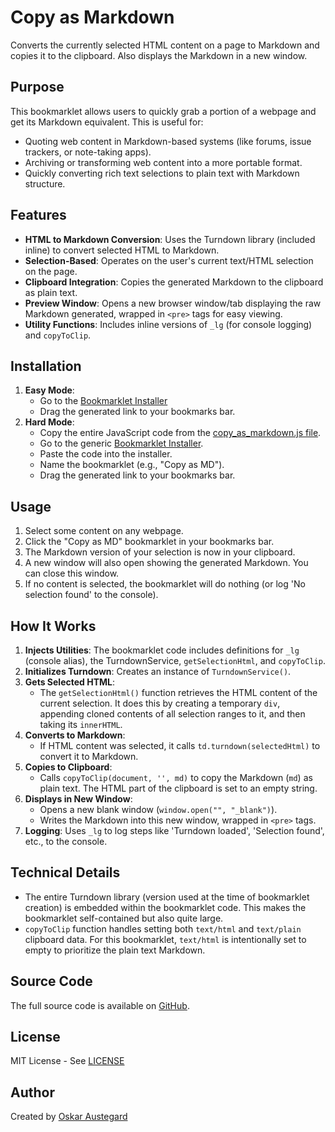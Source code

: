 # Copy as Markdown

Converts the currently selected HTML content on a page to Markdown and copies it to the clipboard. Also displays the Markdown in a new window.

## Purpose

This bookmarklet allows users to quickly grab a portion of a webpage and get its Markdown equivalent. This is useful for:

-   Quoting web content in Markdown-based systems (like forums, issue trackers, or note-taking apps).
-   Archiving or transforming web content into a more portable format.
-   Quickly converting rich text selections to plain text with Markdown structure.

## Features

-   **HTML to Markdown Conversion**: Uses the Turndown library (included inline) to convert selected HTML to Markdown.
-   **Selection-Based**: Operates on the user's current text/HTML selection on the page.
-   **Clipboard Integration**: Copies the generated Markdown to the clipboard as plain text.
-   **Preview Window**: Opens a new browser window/tab displaying the raw Markdown generated, wrapped in `<pre>` tags for easy viewing.
-   **Utility Functions**: Includes inline versions of `_lg` (for console logging) and `copyToClip`.

## Installation

1.  **Easy Mode**:
    *   Go to the [Bookmarklet Installer](https://austegard.com/web-utilities/bookmarklet-installer.html?bookmarklet=copy_as_markdown.js)
    *   Drag the generated link to your bookmarks bar.
2.  **Hard Mode**:
    *   Copy the entire JavaScript code from the [copy_as_markdown.js file](https://github.com/oaustegard/bookmarklets/blob/main/copy_as_markdown.js).
    *   Go to the generic [Bookmarklet Installer](https://austegard.com/web-utilities/bookmarklet-installer.html).
    *   Paste the code into the installer.
    *   Name the bookmarklet (e.g., "Copy as MD").
    *   Drag the generated link to your bookmarks bar.

## Usage

1.  Select some content on any webpage.
2.  Click the "Copy as MD" bookmarklet in your bookmarks bar.
3.  The Markdown version of your selection is now in your clipboard.
4.  A new window will also open showing the generated Markdown. You can close this window.
5.  If no content is selected, the bookmarklet will do nothing (or log 'No selection found' to the console).

## How It Works

1.  **Injects Utilities**: The bookmarklet code includes definitions for `_lg` (console alias), the TurndownService, `getSelectionHtml`, and `copyToClip`.
2.  **Initializes Turndown**: Creates an instance of `TurndownService()`.
3.  **Gets Selected HTML**:
    *   The `getSelectionHtml()` function retrieves the HTML content of the current selection. It does this by creating a temporary `div`, appending cloned contents of all selection ranges to it, and then taking its `innerHTML`.
4.  **Converts to Markdown**:
    *   If HTML content was selected, it calls `td.turndown(selectedHtml)` to convert it to Markdown.
5.  **Copies to Clipboard**:
    *   Calls `copyToClip(document, '', md)` to copy the Markdown (`md`) as plain text. The HTML part of the clipboard is set to an empty string.
6.  **Displays in New Window**:
    *   Opens a new blank window (`window.open("", "_blank")`).
    *   Writes the Markdown into this new window, wrapped in `<pre>` tags.
7.  **Logging**: Uses `_lg` to log steps like 'Turndown loaded', 'Selection found', etc., to the console.

## Technical Details

-   The entire Turndown library (version used at the time of bookmarklet creation) is embedded within the bookmarklet code. This makes the bookmarklet self-contained but also quite large.
-   `copyToClip` function handles setting both `text/html` and `text/plain` clipboard data. For this bookmarklet, `text/html` is intentionally set to empty to prioritize the plain text Markdown.

## Source Code

The full source code is available on [GitHub](https://github.com/oaustegard/bookmarklets/blob/main/copy_as_markdown.js).

## License

MIT License - See [LICENSE](https://github.com/oaustegard/bookmarklets/blob/main/LICENSE)

## Author

Created by [Oskar Austegard](https://austegard.com)
